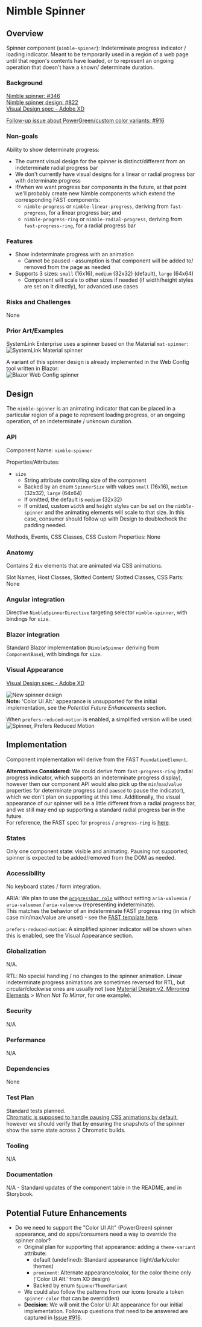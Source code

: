 # Nimble Spinner

## Overview

Spinner component (`nimble-spinner`): Indeterminate progress indicator / loading indicator. Meant to be temporarily used in a region of a web page until that region's contents have loaded, or to represent an ongoing operation that doesn't have a known/ determinate duration.

### Background

[Nimble spinner: #346](https://github.com/ni/nimble/issues/346)  
[Nimble spinner design: #822](https://github.com/ni/nimble/issues/822)  
[Visual Design spec - Adobe XD](https://xd.adobe.com/view/33ffad4a-eb2c-4241-b8c5-ebfff1faf6f6-66ac/screen/dece308f-79e7-48ec-ab41-011f3376b49b/)  

[Follow-up issue about PowerGreen/custom color variants: #916](https://github.com/ni/nimble/issues/916)  

### Non-goals

Ability to show determinate progress:

-   The current visual design for the spinner is distinct/different from an indeterminate radial progress bar
-   We don't currently have visual designs for a linear or radial progress bar with determinate progress
-   If/when we want progress bar components in the future, at that point we'll probably create new Nimble components which extend the corresponding FAST components:
    -   `nimble-progress` or `nimble-linear-progress`, deriving from `fast-progress`, for a linear progress bar; and
    -   `nimble-progress-ring` or `nimble-radial-progress`, deriving from `fast-progress-ring`, for a radial progress bar

### Features

-   Show indeterminate progress with an animation
    -   Cannot be paused - assumption is that component will be added to/ removed from the page as needed
-   Supports 3 sizes: `small` (16x16), `medium` (32x32) (default), `large` (64x64)
    -   Component will scale to other sizes if needed (if width/height styles are set on it directly), for advanced use cases

### Risks and Challenges

None

### Prior Art/Examples

SystemLink Enterprise uses a spinner based on the Material `mat-spinner`:  
![SystemLink Material spinner](SlMatSpinner.gif)

A variant of this spinner design is already implemented in the Web Config tool written in Blazor:  
![Blazor Web Config spinner](BlazorWebConfigSpinner.gif)

## Design

The `nimble-spinner` is an animating indicator that can be placed in a particular region of a page to represent loading progress, or an ongoing operation, of an indeterminate / unknown duration.

### API

Component Name: `nimble-spinner`

Properties/Attributes:

-   `size`
    -   String attribute controlling size of the component
    -   Backed by an enum `SpinnerSize` with values `small` (16x16), `medium` (32x32), `large` (64x64)
    -   If omitted, the default is `medium` (32x32)
    -   If omitted, custom `width` and `height` styles can be set on the `nimble-spinner` and the animating elements will scale to that size. In this case, consumer should follow up with Design to doublecheck the padding needed.

Methods, Events, CSS Classes, CSS Custom Properties: None

### Anatomy

Contains 2 `div` elements that are animated via CSS animations.

Slot Names, Host Classes, Slotted Content/ Slotted Classes, CSS Parts: None

### Angular integration

Directive `NimbleSpinnerDirective` targeting selector `nimble-spinner`, with bindings for `size`.

### Blazor integration

Standard Blazor implementation (`NimbleSpinner` deriving from `ComponentBase`), with bindings for `size`.

### Visual Appearance

[Visual Design spec - Adobe XD](https://xd.adobe.com/view/33ffad4a-eb2c-4241-b8c5-ebfff1faf6f6-66ac/screen/dece308f-79e7-48ec-ab41-011f3376b49b/)

![New spinner design](NewSpinnerDesign.gif)  
**Note:** 'Color UI Alt.' appearance is unsupported for the initial implementation, see the *Potential Future Enhancements* section.

When `prefers-reduced-motion` is enabled, a simplified version will be used:  
![Spinner, Prefers Reduced Motion](SpinnerPrefersReducedMotion.gif)

## Implementation

Component implementation will derive from the FAST `FoundationElement`.

**Alternatives Considered:** We could derive from `fast-progress-ring` (radial progress indicator, which supports an indeterminate progress display), however then our component API would also pick up the `min`/`max`/`value` properties for determinate progress (and `paused` to pause the indicator), which we don't plan on supporting at this time. Additionally, the visual appearance of our spinner will be a little different from a radial progress bar, and we still may end up supporting a standard radial progress bar in the future.  
For reference, the FAST spec for `progress` / `progress-ring` is [here](https://github.com/microsoft/fast/blob/802443ffb2b19a078f9b48f62e6d1a35e3276fb5/packages/web-components/fast-foundation/src/progress/README.md).

### States

Only one component state: visible and animating. Pausing not supported; spinner is expected to be added/removed from the DOM as needed.

### Accessibility

No keyboard states / form integration.

ARIA: We plan to use the [`progressbar role`](https://developer.mozilla.org/en-US/docs/Web/Accessibility/ARIA/Roles/progressbar_role) without setting `aria-valuemin` / `aria-valuemax` / `aria-valuenow` (representing indeterminate).  
This matches the behavior of an indeterminate FAST progress ring (in which case min/max/value are unset) - see the [FAST template here](https://github.com/microsoft/fast/blob/802443ffb2b19a078f9b48f62e6d1a35e3276fb5/packages/web-components/fast-foundation/src/progress-ring/progress-ring.template.ts#L17).

`prefers-reduced-motion`: A simplified spinner indicator will be shown when this is enabled, see the Visual Appearance section.

### Globalization

N/A.

RTL: No special handling / no changes to the spinner animation. Linear indeterminate progress animations are sometimes reversed for RTL, but circular/clockwise ones are usually not (see [Material Design v2, Mirroring Elements](https://m2.material.io/design/usability/bidirectionality.html#mirroring-elements) > _When Not To Mirror_, for one example).

### Security

N/A

### Performance

N/A

### Dependencies

None

### Test Plan

Standard tests planned.  
[Chromatic is supposed to handle pausing CSS animations by default](https://www.chromatic.com/docs/animations), however we should verify that by ensuring the snapshots of the spinner show the same state across 2 Chromatic builds.

### Tooling

N/A

### Documentation

N/A - Standard updates of the component table in the README, and in Storybook.

## Potential Future Enhancements

- Do we need to support the "Color UI Alt" (PowerGreen) spinner appearance, and do apps/consumers need a way to override the spinner color?
    - Original plan for supporting that appearance: adding a `theme-variant` attribute:
      -   default (undefined): Standard appearance (light/dark/color themes)
      -   `prominent`: Alternate appearance/color, for the color theme only ('Color UI Alt.' from XD design)
      -   Backed by enum `SpinnerThemeVariant`
    - We could also follow the patterns from our icons (create a token `spinner-color` that can be overridden)
    - **Decision**: We will omit the Color UI Alt appearance for our initial implementation. Followup questions that need to be answered are captured in [Issue #916](https://github.com/ni/nimble/issues/916).


